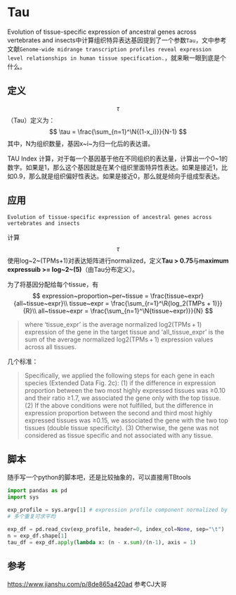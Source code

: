 # Tau

Evolution of tissue-specific expression of ancestral genes across vertebrates and insects中计算组织特异表达基因提到了一个参数`Tau`，文中参考文献`Genome-wide midrange transcription profiles reveal expression level relationships in human tissue specification.`，就来瞅一眼到底是个什么。

## 定义

$$\tau$$（Tau）定义为：
$$
\tau =  \frac{\sum_{n=1}^\N{(1-x_i)}}{N-1}
$$
其中，N为组织数量，基因x~i~为归一化后的表达谱。

TAU Index 计算，对于每一个基因基于他在不同组织的表达量，计算出一个0~1的数字。如果是1，那么这个基因就是在某个组织里面特异性表达。如果是接近1，比如0.9，那么就是组织偏好性表达。如果是接近0，那么就是倾向于组成型表达。

## 应用

`Evolution of tissue-specific expression of ancestral genes across vertebrates and insects`

计算$$\tau$$使用log~2~(TPMs+1)对表达矩阵进行normalized，定义**Tau > 0.75**与**maximum expressuib >= log~2~(5)**（由Tau分布定义）。

为了将基因分配给每个tissue，有
$$
expression~proportion~per~tissue = \frac{tissue~expr}{all~tissue~expr}\\
tissue~expr = \frac{\sum_{r=1}^\R{log_2(TMPs + 1)}}{R}\\
all~tissue~expr = \frac{\sum_{n=1}^\N{tissue~expr)}}{N}
$$

> where ‘tissue_expr’ is the average normalized log2(TPMs + 1) expression of the gene in the target tissue and ‘all_tissue_expr’ is the sum of the average normalized log2(TPMs + 1) expression values across all tissues.

几个标准：

> Specifically, we applied the following steps for each gene in each species (Extended Data Fig. 2c): (1) if the difference in expression proportion between the two most highly expressed tissues was ≥0.10 and their ratio ≥1.7, we associated the gene only with the top tissue. (2) If the above conditions were not fulfilled, but the difference in expression proportion between the second and third most highly expressed tissues was ≥0.15, we associated the gene with the two top tissues (double tissue specificity). (3) Otherwise, the gene was not considered as tissue specific and not associated with any tissue. 

## 脚本

随手写一个python的脚本吧，还是比较抽象的，可以直接用TBtools

```python
import pandas as pd
import sys

exp_profile = sys.argv[1] # expression profile component normalized by the maximal component value
# 多个重复可求平均

exp_df = pd.read_csv(exp_profile, header=0, index_col=None, sep="\t")
n = exp_df.shape[1]
tau_df = exp_df.apply(lambda x: (n - x.sum)/(n-1), axis = 1)
```

## 参考

https://www.jianshu.com/p/8de865a420ad 参考CJ大哥